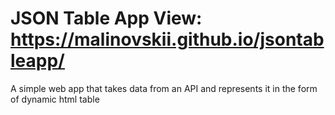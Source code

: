 # JSON Table App View: https://malinovskii.github.io/jsontableapp/

A simple web app that takes data from an API and represents it in the form of dynamic html table

